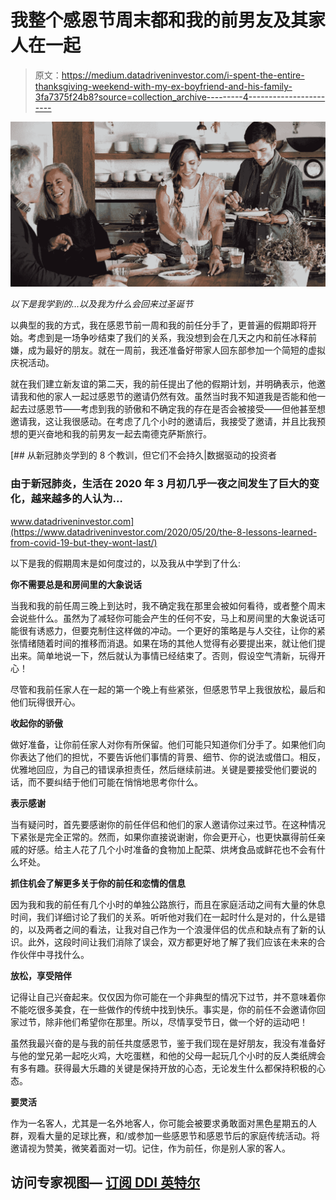# 我整个感恩节周末都和我的前男友及其家人在一起

> 原文：<https://medium.datadriveninvestor.com/i-spent-the-entire-thanksgiving-weekend-with-my-ex-boyfriend-and-his-family-3fa7375f24b8?source=collection_archive---------4----------------------->

![](img/070ae042ebcea87b8270b24dad36b5b2.png)

*以下是我学到的…以及我为什么会回来过圣诞节*

以典型的我的方式，我在感恩节前一周和我的前任分手了，更普遍的假期即将开始。考虑到是一场争吵结束了我们的关系，我没想到会在几天之内和前任冰释前嫌，成为最好的朋友。就在一周前，我还准备好带家人回东部参加一个简短的虚拟庆祝活动。

就在我们建立新友谊的第二天，我的前任提出了他的假期计划，并明确表示，他邀请我和他的家人一起过感恩节的邀请仍然有效。虽然当时我不知道我是否能和他一起去过感恩节——考虑到我的骄傲和不确定我的存在是否会被接受——但他甚至想邀请我，这让我很感动。在考虑了几个小时的邀请后，我接受了邀请，并且比我预想的更兴奋地和我的前男友一起去南德克萨斯旅行。

[](https://www.datadriveninvestor.com/2020/05/20/the-8-lessons-learned-from-covid-19-but-they-wont-last/) [## 从新冠肺炎学到的 8 个教训，但它们不会持久|数据驱动的投资者

### 由于新冠肺炎，生活在 2020 年 3 月初几乎一夜之间发生了巨大的变化，越来越多的人认为…

www.datadriveninvestor.com](https://www.datadriveninvestor.com/2020/05/20/the-8-lessons-learned-from-covid-19-but-they-wont-last/) 

以下是我的假期周末是如何度过的，以及我从中学到了什么:

**你不需要总是和房间里的大象说话**

当我和我的前任周三晚上到达时，我不确定我在那里会被如何看待，或者整个周末会说些什么。虽然为了减轻你可能会产生的任何不安，马上和房间里的大象说话可能很有诱惑力，但要克制住这样做的冲动。一个更好的策略是与人交往，让你的紧张情绪随着时间的推移而消退。如果在场的其他人觉得有必要提出来，就让他们提出来。简单地说一下，然后就认为事情已经结束了。否则，假设空气清新，玩得开心！

尽管和我前任家人在一起的第一个晚上有些紧张，但感恩节早上我很放松，最后和他们玩得很开心。

**收起你的骄傲**

做好准备，让你前任家人对你有所保留。他们可能只知道你们分手了。如果他们向你表达了他们的担忧，不要告诉他们事情的背景、细节、你的说法或借口。相反，优雅地回应，为自己的错误承担责任，然后继续前进。关键是要接受他们要说的话，而不要纠结于他们可能在悄悄地思考你什么。

**表示感谢**

当有疑问时，首先要感谢你的前任伴侣和他们的家人邀请你过来过节。在这种情况下紧张是完全正常的。然而，如果你直接说谢谢，你会更开心，也更快赢得前任亲戚的好感。给主人花了几个小时准备的食物加上配菜、烘烤食品或鲜花也不会有什么坏处。

**抓住机会了解更多关于你的前任和恋情的信息**

因为我和我的前任有几个小时的单独公路旅行，而且在家庭活动之间有大量的休息时间，我们详细讨论了我们的关系。听听他对我们在一起时什么是对的，什么是错的，以及两者之间的看法，让我对自己作为一个浪漫伴侣的优点和缺点有了新的认识。此外，这段时间让我们消除了误会，双方都更好地了解了我们应该在未来的合作伙伴中寻找什么。

**放松，享受陪伴**

记得让自己兴奋起来。仅仅因为你可能在一个非典型的情况下过节，并不意味着你不能吃很多美食，在一些做作的传统中找到快乐。事实是，你的前任不会邀请你回家过节，除非他们希望你在那里。所以，尽情享受节日，做一个好的运动吧！

虽然我最兴奋的是与我的前任共度感恩节，鉴于我们现在是好朋友，我没有准备好与他的堂兄弟一起吃火鸡，大吃蛋糕，和他的父母一起玩几个小时的反人类纸牌会有多有趣。获得最大乐趣的关键是保持开放的心态，无论发生什么都保持积极的心态。

**要灵活**

作为一名客人，尤其是一名外地客人，你可能会被要求勇敢面对黑色星期五的人群，观看大量的足球比赛，和/或参加一些感恩节和感恩节后的家庭传统活动。将邀请视为赞美，微笑着面对一切。记住，作为前任，你是别人家的客人。

## 访问专家视图— [订阅 DDI 英特尔](https://datadriveninvestor.com/ddi-intel)